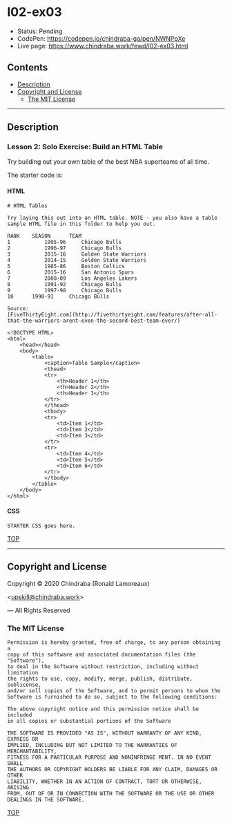 # l02-ex03

-  Status: Pending
-  CodePen: <https://codepen.io/chindraba-ga/pen/NWNPpXe>
-  Live page: <https://www.chindraba.work/fewd/l02-ex03.html>

## Contents

-  [Description](#description)
-  [Copyright and License](#copyright-and-license)
   -  [The MIT License](#the-mit-license)

---
## Description

### Lesson 2: Solo Exercise: Build an HTML Table

Try building out your own table of the best NBA superteams of all time.

The starter code is:

#### HTML

    # HTML Tables

    Try laying this out into an HTML table. NOTE - you also have a table sample HTML file in this folder to help you out.

    RANK 	SEASON		TEAM
    1			1995-96		Chicago Bulls
    2			1996-97		Chicago Bulls
    3			2015-16		Golden State Warriors
    4			2014-15		Golden State Warriors
    5			1985-86		Boston Celtics
    6			2015-16		San Antonio Spurs
    7			2008-09		Los Angeles Lakers
    8			1991-92		Chicago Bulls
    9			1997-98		Chicago Bulls
    10		1990-91		Chicago Bulls

    Source:
    [FiveThirtyEight.com](http://fivethirtyeight.com/features/after-all-that-the-warriors-arent-even-the-second-best-team-ever/)

    <!DOCTYPE HTML>
    <html>
        <head></head>
        <body>
            <table>
                <caption>Table Sample</caption>
                <thead>
                <tr>
                    <th>Header 1</th>
                    <th>Header 2</th>
                    <th>Header 3</th>
                </tr>
                </thead>
                <tbody>
                <tr>
                    <td>Item 1</td>
                    <td>Item 2</td>
                    <td>Item 3</td>
                </tr>
                <tr>
                    <td>Item 4</td>
                    <td>Item 5</td>
                    <td>Item 6</td>
                </tr>
                </tbody>
            </table>
        </body>
    </html>

#### CSS

    STARTER CSS goes here.

[TOP](#contents)

---
## Copyright and License

Copyright © 2020  Chindraba (Ronald Lamoreaux)

<[upskill@chindraba.work](mailto:upskill@chindraba.work?subject='l02-ex03')>

— All Rights Reserved

### The MIT License
    
    Permission is hereby granted, free of charge, to any person obtaining a
    copy of this software and associated documentation files (the "Software"),
    to deal in the Software without restriction, including without limitation
    the rights to use, copy, modify, merge, publish, distribute, sublicense,
    and/or sell copies of the Software, and to permit persons to whom the
    Software is furnished to do so, subject to the following conditions:

    The above copyright notice and this permission notice shall be included
    in all copies or substantial portions of the Software

    THE SOFTWARE IS PROVIDED "AS IS", WITHOUT WARRANTY OF ANY KIND, EXPRESS OR
    IMPLIED, INCLUDING BUT NOT LIMITED TO THE WARRANTIES OF MERCHANTABILITY,
    FITNESS FOR A PARTICULAR PURPOSE AND NONINFRINGE MENT. IN NO EVENT SHALL
    THE AUTHORS OR COPYRIGHT HOLDERS BE LIABLE FOR ANY CLAIM, DAMAGES OR OTHER
    LIABILITY, WHETHER IN AN ACTION OF CONTRACT, TORT OR OTHERWISE, ARISING
    FROM, OUT OF OR IN CONNECTION WITH THE SOFTWARE OR THE USE OR OTHER
    DEALINGS IN THE SOFTWARE.

[TOP](#contents)
